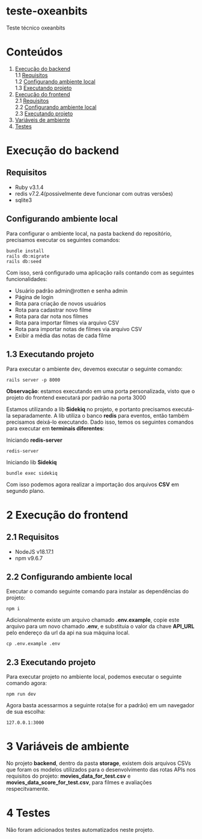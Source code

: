 # teste-oxeanbits

Teste técnico oxeanbits

# Conteúdos

1. [Execução do backend](#Execução-do-backend)<br>
   1.1 [Requisitos](##Requisitos)<br>
   1.2 [Configurando ambiente local](##Configurando-ambiente-local)<br>
   1.3 [Executando projeto](##Executando-projeto)<br>
2. [Execução do frontend](#Execução-do-frontend)<br>
   2.1 [Requisitos](##Requisitos)<br>
   2.2 [Configurando ambiente local](##Configurando-ambiente-local)<br>
   2.3 [Executando projeto](##Executando-projeto)<br>
3. [Variáveis de ambiente](#Variáveis-de-ambiente)<br>
4. [Testes](#Testes)<br>

# Execução do backend

## Requisitos

- Ruby v3.1.4
- redis v7.2.4(possivelmente deve funcionar com outras versões)
- sqlite3

## Configurando ambiente local

Para configurar o ambiente local, na pasta backend do repositório, precisamos executar os seguintes comandos:

```console
bundle install
rails db:migrate
rails db:seed
```

Com isso, será configurado uma aplicação rails contando com as seguintes funcionalidades:

- Usuário padrão admin@rotten e senha admin
- Página de login
- Rota para criação de novos usuários
- Rota para cadastrar novo filme
- Rota para dar nota nos filmes
- Rota para importar filmes via arquivo CSV
- Rota para importar notas de filmes via arquivo CSV
- Exibir a média das notas de cada filme

## 1.3 Executando projeto

Para executar o ambiente dev, devemos executar o seguinte comando:

```console
rails server -p 8000
```

**Observação**: estamos executando em uma porta personalizada, visto que o projeto do frontend executará por padrão na porta 3000

Estamos utilizando a lib **Sidekiq** no projeto, e portanto precisamos executá-la separadamente. A lib utiliza o banco **redis** para eventos, então também precisamos deixá-lo executando. Dado isso, temos os seguintes comandos para executar em **terminais diferentes**:

Iniciando **redis-server**

```console
redis-server
```

Iniciando lib **Sidekiq**

```console
bundle exec sidekiq
```

Com isso podemos agora realizar a importação dos arquivos **CSV** em segundo plano.

# 2 Execução do frontend

## 2.1 Requisitos

- NodeJS v18.17.1
- npm v9.6.7

## 2.2 Configurando ambiente local

Executar o comando seguinte comando para instalar as dependências do projeto:

```console
npm i
```

Adicionalmente existe um arquivo chamado **.env.example**, copie este arquivo para um novo chamado **.env**, e substituia o valor da chave **API_URL** pelo endereço da url da api na sua máquina local.

```console
cp .env.example .env
```

## 2.3 Executando projeto

Para executar projeto no ambiente local, podemos executar o seguinte comando agora:

```console
npm run dev
```

Agora basta acessarmos a seguinte rota(se for a padrão) em um navegador de sua escolha:

`127.0.0.1:3000`

# 3 Variáveis de ambiente

No projeto **backend**, dentro da pasta **storage**, existem dois arquivos CSVs que foram os modelos utilizados para o desenvolvimento das rotas APIs nos requisitos do projeto: **movies_data_for_test.csv** e **movies_data_score_for_test.csv**, para filmes e avaliações respecitvamente.

# 4 Testes

Não foram adicionados testes automatizados neste projeto.
